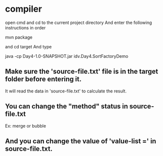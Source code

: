 # compiler

open cmd and cd to the current project directory And enter the following instructions in order

mvn package

and cd target  And type 

java -cp Day4-1.0-SNAPSHOT.jar idv.Day4.SortFactoryDemo

Make sure the 'source-file.txt' file is in the target folder before entering it.
--

It will read the data in 'source-file.txt' to calculate the result.


You can change the "method" status in source-file.txt
--

Ex: merge or bubble

And you can change the value of 'value-list =' in source-file.txt.
--
